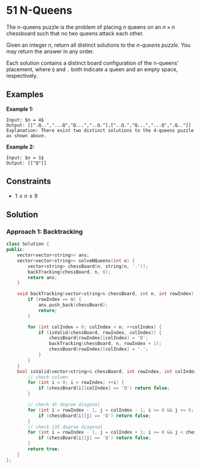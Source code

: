 # 51 N-Queens

The n-queens puzzle is the problem of placing n queens on an $n \times n$ chessboard such that no two queens attack each other.

Given an integer $n$, return all distinct solutions to the *n-queens puzzle*. You may return the answer in any order.

Each solution contains a distinct board configuration of the n-queens' placement, where `Q` and `.` both indicate a queen and an empty space, respectively.


## Examples

**Example 1:**

```
Input: $n = 4$
Output: [[".Q..","...Q","Q...","..Q."],["..Q.","Q...","...Q",".Q.."]]
Explanation: There exist two distinct solutions to the 4-queens puzzle as shown above.
```

**Example 2:**

```
Input: $n = 1$
Output: [["Q"]]
```
## Constraints
- $1 \leq n \leq 9$

## Solution


### Approach 1: Backtracking

```cpp
class Solution {
public:
    vector<vector<string>> ans;
    vector<vector<string>> solveNQueens(int n) {
        vector<string> chessBoard(n, string(n, '.'));
        backTracking(chessBoard, n, 0);
        return ans;
    }

    void backTracking(vector<string>& chessBoard, int n, int rowIndex) {
        if (rowIndex == n) {
            ans.push_back(chessBoard);
            return;
        }

        for (int colIndex = 0; colIndex < n; ++colIndex) {
            if (isValid(chessBoard, rowIndex, colIndex)) {
                chessBoard[rowIndex][colIndex] = 'Q';
                backTracking(chessBoard, n, rowIndex + 1);
                chessBoard[rowIndex][colIndex] = '.';
            }
        }
    }
    bool isValid(vector<string>& chessBoard, int rowIndex, int colIndex) {
        // check column
        for (int i = 0; i < rowIndex; ++i) {
            if (chessBoard[i][colIndex] == 'Q') return false;
        }

        // check 45 degree diagonal
        for (int i = rowIndex - 1, j = colIndex - 1; i >= 0 && j >= 0; --i, --j) {
            if (chessBoard[i][j] == 'Q') return false;
        }
        // check 135 degree diagonal
        for (int i = rowIndex - 1, j = colIndex + 1; i >= 0 && j < chessBoard.size(); --i, ++j) {
            if (chessBoard[i][j] == 'Q') return false;
        }
        return true;
    }
};
```
